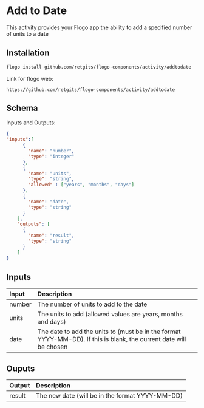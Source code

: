 # Add to Date
This activity provides your Flogo app the ability to add a specified number of units to a date


## Installation

```bash
flogo install github.com/retgits/flogo-components/activity/addtodate
```
Link for flogo web:
```
https://github.com/retgits/flogo-components/activity/addtodate
```

## Schema
Inputs and Outputs:

```json
{
"inputs":[
      {
        "name": "number",
        "type": "integer"
      },
      {
        "name": "units",
        "type": "string",
        "allowed" : ["years", "months", "days"]
      },
      {
        "name": "date",
        "type": "string"
      }
    ],
    "outputs": [
      {
        "name": "result",
        "type": "string"
      }
    ]
}
```
## Inputs
| Input   | Description    |
|:----------|:---------------|
| number | The number of units to add to the date |
| units  | The units to add (allowed values are years, months and days) |
| date   | The date to add the units to (must be in the format YYYY-MM-DD). If this is blank, the current date will be chosen |

## Ouputs
| Output   | Description    |
|:----------|:---------------|
| result    | The new date (will be in the format YYYY-MM-DD) |
